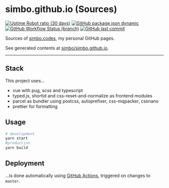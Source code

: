 # simbo.github.io (Sources)

[![Uptime Robot ratio (30 days)](https://img.shields.io/uptimerobot/ratio/m777162478-e175ed9f7fd10f035bc5d20d)](https://simbo.codes/)
[![GitHub package.json dynamic](https://img.shields.io/github/package-json/version/simbo/simbo.github.io_source)](https://github.com/simbo/simbo.github.io_source/blob/master/package.json)
[![GitHub Workflow Status (branch)](https://img.shields.io/github/workflow/status/simbo/simbo.github.io_source/CI/master)](https://github.com/simbo/simbo.github.io_source/actions?query=workflow%3ACI)
[![GitHub last commit](https://img.shields.io/github/last-commit/simbo/simbo.github.io_source/master)](https://github.com/simbo/simbo.github.io_source/commits/master)

Sources of [simbo.codes](https://simbo.codes/), my personal GitHub pages.

See generated contents at [simbo/simbo.github.io](https://github.com/simbo/simbo.github.io).

---

## Stack

This project uses...

- vue with pug, scss and typescript
- typed.js, shortid and css-reset-and-normalize as frontend modules
- parcel as bundler using postcss, autoprefixer, css-mqpacker, cssnano
- prettier for formatting

## Usage

```sh
# development
yarn start
#production
yarn build
```

## Deployment

...is done automatically using
[GitHub Actions](https://github.com/simbo/simbo.github.io_source/actions),
triggered on changes to `master`.
